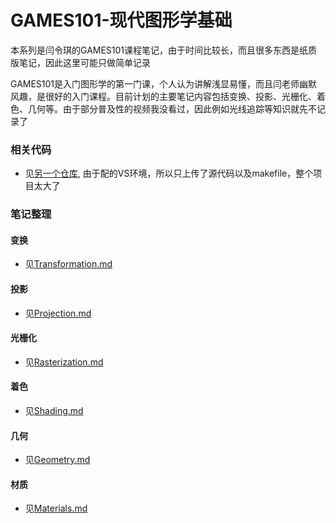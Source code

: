 # GAMES101-现代图形学基础

本系列是闫令琪的GAMES101课程笔记，由于时间比较长，而且很多东西是纸质版笔记，因此这里可能只做简单记录

GAMES101是入门图形学的第一门课，个人认为讲解浅显易懂，而且闫老师幽默风趣，是很好的入门课程。目前计划的主要笔记内容包括变换、投影、光栅化、着色、几何等。由于部分普及性的视频我没看过，因此例如光线追踪等知识就先不记录了

### 相关代码

- 见[另一个仓库](https://github.com/Lee-Ft/GAMES101), 由于配的VS环境，所以只上传了源代码以及makefile，整个项目太大了

### 笔记整理
#### 变换

- 见[Transformation.md](https://github.com/Lee-Ft/Daily-Log/blob/master/GAMES101/Transformation.md)

#### 投影
- 见[Projection.md](https://github.com/Lee-Ft/Daily-Log/blob/master/GAMES101/Projection.md)
#### 光栅化
- 见[Rasterization.md](https://github.com/Lee-Ft/Daily-Log/blob/master/GAMES101/Rasterization.md)
#### 着色
- 见[Shading.md](https://github.com/Lee-Ft/Daily-Log/blob/master/GAMES101/Shading.md)

#### 几何
- 见[Geometry.md](https://github.com/Lee-Ft/Daily-Log/blob/master/GAMES101/Geometry.md)

#### 材质

- 见[Materials.md](https://github.com/Lee-Ft/Daily-Log/blob/master/GAMES101/Materials.md)
